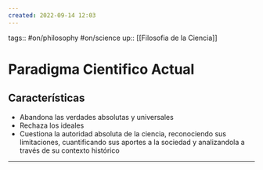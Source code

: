```yaml
---
created: 2022-09-14 12:03
---
```

tags:: #on/philosophy #on/science 
up:: [[Filosofia de la Ciencia]]
# Paradigma Cientifico Actual
## Características
- Abandona las verdades absolutas y universales
- Rechaza los ideales
- Cuestiona la autoridad absoluta de la ciencia, reconociendo sus limitaciones, cuantificando sus aportes a la sociedad y analizandola a través de su contexto histórico
___

